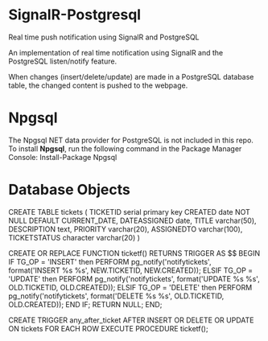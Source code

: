 # SignalR-Postgresql
Real time push notification using SignalR  and PostgreSQL

An implementation of real time notification using SignalR and the PostgreSQL listen/notify feature.

When changes (insert/delete/update) are made in a PostgreSQL database table, the changed content is pushed to the webpage.

# Npgsql
The Npgsql NET data provider for PostgreSQL is not included in this repo.
To install <b>Npgsql</b>, run the following command in the Package Manager Console: Install-Package Npgsql

# Database Objects
CREATE TABLE tickets
(
    TICKETID serial primary key
    CREATED date NOT NULL DEFAULT CURRENT_DATE,
    DATEASSIGNED date,
    TITLE varchar(50),
    DESCRIPTION text,
    PRIORITY varchar(20),
    ASSIGNEDTO varchar(100),
    TICKETSTATUS character varchar(20)
)

 CREATE OR REPLACE FUNCTION ticketf() RETURNS TRIGGER AS $$
    BEGIN
    IF TG_OP = 'INSERT' then
    PERFORM pg_notify('notifytickets', format('INSERT %s %s', NEW.TICKETID, NEW.CREATED));
    ELSIF TG_OP = 'UPDATE' then
    PERFORM pg_notify('notifytickets', format('UPDATE %s %s', OLD.TICKETID, OLD.CREATED));
    ELSIF TG_OP = 'DELETE' then
    PERFORM pg_notify('notifytickets', format('DELETE %s %s', OLD.TICKETID, OLD.CREATED));
    END IF;
    RETURN NULL;
    END;
  

CREATE TRIGGER any_after_ticket
    AFTER INSERT OR DELETE OR UPDATE 
    ON tickets
    FOR EACH ROW
    EXECUTE PROCEDURE ticketf();
